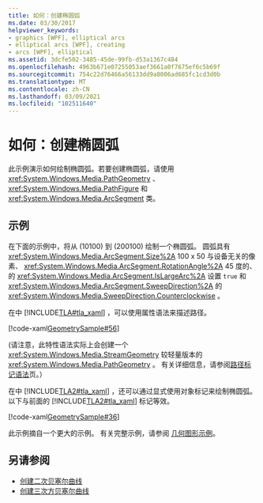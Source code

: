 ```yaml
---
title: 如何：创建椭圆弧
ms.date: 03/30/2017
helpviewer_keywords:
- graphics [WPF], elliptical arcs
- elliptical arcs [WPF], creating
- arcs [WPF], elliptical
ms.assetid: 3dcfe502-3485-45de-99fb-d53a1367c484
ms.openlocfilehash: 4963b671e07255053aef3661a0f7675ef6c5b69f
ms.sourcegitcommit: 754c22d76466a56133dd9a8006ad685fc1cd3d0b
ms.translationtype: MT
ms.contentlocale: zh-CN
ms.lasthandoff: 03/09/2021
ms.locfileid: "102511640"
---
```

# <a name="how-to-create-an-elliptical-arc"></a>如何：创建椭圆弧
此示例演示如何绘制椭圆弧。若要创建椭圆弧，请使用 <xref:System.Windows.Media.PathGeometry> 、 <xref:System.Windows.Media.PathFigure> 和 <xref:System.Windows.Media.ArcSegment> 类。  
  
## <a name="example"></a>示例  
 在下面的示例中，将从 (10100) 到 (200100) 绘制一个椭圆弧。 圆弧具有 <xref:System.Windows.Media.ArcSegment.Size%2A> 100 x 50 与设备无关的像素、 <xref:System.Windows.Media.ArcSegment.RotationAngle%2A> 45 度的、的 <xref:System.Windows.Media.ArcSegment.IsLargeArc%2A> 设置 `true` 和 <xref:System.Windows.Media.ArcSegment.SweepDirection%2A> 的 <xref:System.Windows.Media.SweepDirection.Counterclockwise> 。  

 在中 [!INCLUDE[TLA#tla_xaml](../../../includes/tlasharptla-xaml-md.md)] ，可以使用属性语法来描述路径。  
  
 [!code-xaml[GeometrySample#56](~/samples/snippets/csharp/VS_Snippets_Wpf/GeometrySample/CS/geometryattributesyntaxexample.xaml#56)]  

  (请注意，此特性语法实际上会创建一个 <xref:System.Windows.Media.StreamGeometry> 较轻量版本的 <xref:System.Windows.Media.PathGeometry> 。 有关详细信息，请参阅[路径标记语法](path-markup-syntax.md)页。）  
  
 在中 [!INCLUDE[TLA2#tla_xaml](../../../includes/tla2sharptla-xaml-md.md)] ，还可以通过显式使用对象标记来绘制椭圆弧。 以下与前面的 [!INCLUDE[TLA2#tla_xaml](../../../includes/tla2sharptla-xaml-md.md)] 标记等效。  
  
 [!code-xaml[GeometrySample#36](~/samples/snippets/csharp/VS_Snippets_Wpf/GeometrySample/CS/pathgeometryexample.xaml#36)]  
  
 此示例摘自一个更大的示例。 有关完整示例，请参阅 [几何图形示例](https://github.com/Microsoft/WPF-Samples/tree/master/Graphics/Geometry)。  
  
## <a name="see-also"></a>另请参阅

- [创建二次贝塞尔曲线](how-to-create-a-quadratic-bezier-curve.md)
- [创建三次方贝塞尔曲线](how-to-create-a-cubic-bezier-curve.md)
